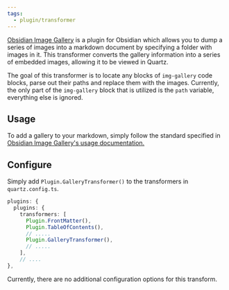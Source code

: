 ```yaml
---
tags:
  - plugin/transformer
---
```


[Obsidian Image Gallery](https://github.com/lucaorio/obsidian-image-gallery/) is a plugin for Obsidian which allows you to dump a series of images into a markdown document by specifying a folder with images in it. This transformer converts the gallery information into a series of embedded images, allowing it to be viewed in Quartz.

The goal of this transformer is to locate any blocks of `img-gallery` code blocks, parse out their paths and replace them with the images. Currently, the only part of the `img-gallery` block that is utilized is the `path` variable, everything else is ignored.

## Usage

To add a gallery to your markdown, simply follow the standard specified in [Obsidian Image Gallery's usage documentation.](https://github.com/lucaorio/obsidian-image-gallery/#usage)

## Configure

Simply add `Plugin.GalleryTransformer()` to the transformers in `quartz.config.ts`.

```typescript title="quartz.config.ts"
plugins: {
  plugins: {
    transformers: [
      Plugin.FrontMatter(),
      Plugin.TableOfContents(),
      // .....
	  Plugin.GalleryTransformer(),
      // .....
    ],
    // ....
},
```

Currently, there are no additional configuration options for this transform.

